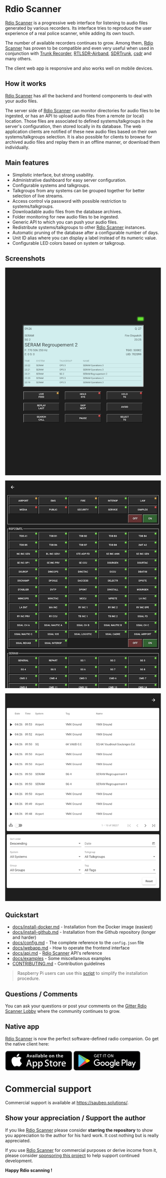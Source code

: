 # Rdio Scanner

[Rdio Scanner](https://github.com/chuot/rdio-scanner) is a progressive web interface for listening to audio files generated by various recorders. Its interface tries to reproduce the user experience of a real police scanner, while adding its own touch.

The number of available recorders continues to grow. Among them, [Rdio Scanner](https://github.com/chuot/rdio-scanner) has proven to be compatible and even very useful when used in conjunction with [Trunk Recorder](https://github.com/robotastic/trunk-recorder), [RTLSDR-Airband](https://github.com/szpajder/RTLSDR-Airband), [SDRTrunk](https://github.com/DSheirer/sdrtrunk), [csdr](https://github.com/ha7ilm/csdr) and many others.

The client web app is responsive and also works well on mobile devices.

## How it works

[Rdio Scanner](https://github.com/chuot/rdio-scanner) has all the backend and frontend components to deal with your audio files.

The server side of [Rdio Scanner](https://github.com/chuot/rdio-scanner) can monitor directories for audio files to be ingested, or has an API to upload audio files from a remote (or local) location. Those files are associated to defined systems/talkgroups in the server's configuration, then stored locally in its database. The web application clients are notified of these new audio files based on their own systems/talkgroups selection. It is also possible for clients to browse for archived audio files and replay them in an offline manner, or download them individually.

## Main features

- Simplistic interface, but strong usability.
- Administrative dashboard for easy server configuration.
- Configurable systems and talkgroups.
- Talkgroups from any systems can be grouped together for better selection of live streams.
- Access control via password with possible restriction to systems/talkgroups.
- Downloadable audio files from the database archives.
- Folder monitoring for new audio files to be ingested.
- Generic API to which you can push your audio files.
- Redistribute systems/talkgroups to other [Rdio Scanner](https://github.com/chuot/rdio-scanner) instances.
- Automatic pruning of the database after a configurable number of days.
- Unit ID alias where you can display a label instead of its numeric value.
- Configurable LED colors based on system or talkgroup.

## Screenshots

![Main Screen](./docs/images/rdio_scanner_main.png?raw=true "Main Screen")

![Systems/Talkgroups Selection](./docs/images/rdio_scanner_select.png?raw=true "Systems/Talkgroups Selection")

![Call Search](./docs/images/rdio_scanner_search.png?raw=true "Call Search")

## Quickstart

- [docs/install-docker.md](./docs/install-docker.md) - Installation from the Docker image (easiest)
- [docs/install-github.md](./docs/install-github.md) - Installation from the Github repository (longer and harder)
- [docs/config.md](./docs/config.md) - The complete reference to the `config.json` file
- [docs/webapp.md](./docs/webapp.md) - How to operate the frontend interface
- [docs/api.md](./docs/api.md) - [Rdio Scanner](https://github.com/chuot/rdio-scanner) API's reference
- [docs/examples](./docs/examples) - Some miscellaneous examples
- [CONTRIBUTING.md](./CONTRIBUTING.md) - Contribution guidelines

> Raspberry Pi users can use this [script](https://github.com/chuot/rdio-scanner-pi-setup) to simplify the installation procedure.

## Questions / Comments

You can ask your questions or post your comments on the [Gitter Rdio Scanner Lobby](https://gitter.im/rdio-scanner/Lobby) where the community continues to grow.

## Native app

[Rdio Scanner](https://github.com/chuot/rdio-scanner) is now the perfect software-defined radio companion. Go get the native client here:

[![Available on the App Store](./docs/images/app_store.png?raw=true "Available on the App Store")](https://apps.apple.com/us/app/rdio-scanner/id1563065667#?platform=iphone)
[![Get it on Google Play](./docs/images/google_play.png?raw=true "Get It on Google Play")](https://play.google.com/store/apps/details?id=solutions.saubeo.rdioScanner)

# Commercial support

Commercial support is available at https://saubeo.solutions/.

## Show your appreciation / Support the author

If you like [Rdio Scanner](https://github.com/chuot/rdio-scanner) please consider **starring the repository** to show you appreciation to the author for his hard work. It cost nothing but is really appreciated.

If you use [Rdio Scanner](https://github.com/chuot/rdio-scanner) for commercial purposes or derive income from it, please consider [sponsoring this project](https://github.com/sponsors/chuot) to help support continued development.

**Happy Rdio scanning !**
